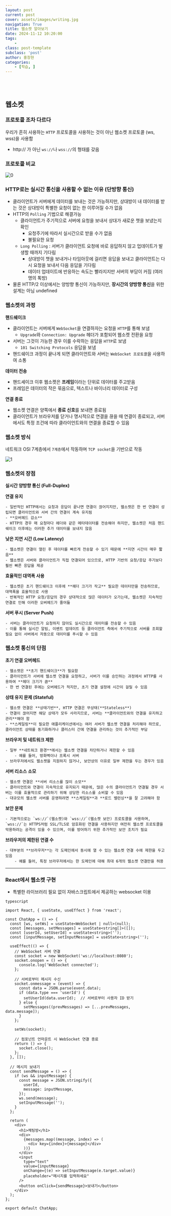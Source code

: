 ```yaml
---
layout: post
current: post
cover: assets/images/writing.jpg
navigation: True
title: 웹소켓 알아보기
date: 2024-11-12 10:20:00
tags:
    - 
class: post-template
subclass: 'post'
author: 홍창현
categories:
    - [학습, ]
---
```

<br><br>

## 웹소켓


### 프로토콜 조차 다르다


우리가 흔히 사용하는 `HTTP` 프로토콜을 사용하는 것이 아닌 웹소켓 프로토콜 (ws, wss)을 사용함

- http:// 가 아닌 `ws://`나 `wss://`의 형태를 갖음

### 프로토콜 비교


![0](/upload/2024-11-12-웹소켓_알아보기.md/0.png)


### HTTP로는 실시간 통신을 사용할 수 없는 이유 (단방향 통신)

- 클라이언트가 서버에게 데이터를 보내는 것은 가능하지만, 상대방이 내 데이터를 받는 것은 상대방이 특별한 요청이 없는 한 이루어질 수가 없음
- HTTP의 `Polling` 기법으로 해결가능
	- 클라이언트가 주기적으로 서버에 요청을 보내서 상대가 새로운 챗을 보냈는지 확인
		- 요청주기에 따라서 실시간으로 받을 수가 없음
		- 불필요한 요청
	- `Long Polling` : 서버가 클라이언트 요청에 바로 응답하지 않고 업데이트가 발생할 때까지 기다림
		- 상대방이 챗을 보내거나 타임아웃에 걸리면 응답을 보내고 클라이언트는 다시 요청을 보내서 다음 응답을 기다림
		- 데이터 업데이트에 반응하는 속도는 빨라지지만 서버의 부담이 커짐 (여러명의 톡방)
- 물론 HTTP/2 이상에서는 양방향 통신이 가능하지만, **장시간의 양방향 통신**을 위한 설계는 아님
undefined
### 웹소켓의 과정


**핸드쉐이크**

- 클라이언트는 서버에게 `WebSocket`을 연결하자는 요청을 `HTTP`를 통해 보냄
	- `Upgrade`와 `Connection: Upgrade` 헤더가 포함되어 웹소켓 전환을 요청
- 서버는 그것이 가능한 경우 이를 수락하는 응답을 `HTTP`로 보냄
	- `101 Switching Protocols` 응답을 보냄
- 핸드쉐이크 과정이 끝나게 되면 클라이언트와 서버는 `WebSocket 프로토콜`을 사용하여 소통

**데이터 전송**

- 핸드셰이크 이후 웹소켓은 **프레임**이라는 단위로 데이터를 주고받음
- 프레임은 데이터의 작은 묶음으로, 텍스트나 바이너리 데이터로 구성

**연결 종료**

- 웹소켓 연결은 양쪽에서 **종료 신호**를 보내면 종료됨
- 클라이언트가 브라우저를 닫거나 명시적으로 연결을 끊을 때 연결이 종료되고, 서버에서도 특정 조건에 따라 클라이언트와의 연결을 종료할 수 있음

### 웹소켓 방식


네트워크 OSI 7계층에서 `7계층`에서 작동하며 `TCP socket`을 기반으로 작동


![1](/upload/2024-11-12-웹소켓_알아보기.md/1.png)


### 웹소켓의 장점


**실시간 양방향 통신 (Full-Duplex)**


**연결 유지**

	- 일반적인 HTTP에서는 요청과 응답이 끝나면 연결이 끊어지지만, 웹소켓은 한 번 연결이 성립되면 클라이언트와 서버 간의 연결이 계속 유지됨
	- **오버헤드 감소**
	- HTTP의 경우 매 요청마다 헤더와 같은 메타데이터를 전송해야 하지만, 웹소켓은 처음 핸드쉐이크 이후에는 이러한 추가 데이터를 보내지 않음

**낮은 지연 시간 (Low Latency)**

	- 웹소켓은 연결이 열린 후 데이터를 빠르게 전송할 수 있기 때문에 **지연 시간이 매우 짧음**
	- 웹소켓은 서버와 클라이언트가 직접 연결되어 있으므로, HTTP 기반의 요청/응답 주기보다 훨씬 빠른 응답을 제공

**효율적인 대역폭 사용**

	- 웹소켓은 초기 핸드쉐이크 이후에 **헤더 크기가 작고** 필요한 데이터만을 전송하므로, 대역폭을 효율적으로 사용
	- 반복적인 HTTP 요청/응답의 경우 상대적으로 많은 데이터가 오가는데, 웹소켓은 지속적인 연결로 인해 이러한 오버헤드가 줄어듦

**서버 푸시 (Server Push)**

	- 서버는 클라이언트가 요청하지 않아도 실시간으로 데이터를 전송할 수 있음
	- 이를 통해 실시간 알림, 이벤트 업데이트 등 클라이언트 측에서 주기적으로 서버를 조회할 필요 없이 서버에서 자동으로 데이터를 푸시할 수 있음

### 웹소켓 통신의 단점


**초기 연결 오버헤드**

	- 웹소켓은 **초기 핸드쉐이크**가 필요함
	- 클라이언트가 서버에 웹소켓 연결을 요청하고, 서버가 이를 승인하는 과정에서 HTTP를 사용하여 **헤더 크기가 큼**
	- 한 번 연결된 후에는 오버헤드가 적지만, 초기 연결 설정에 시간이 걸릴 수 있음

**상태 유지 문제 (Stateful)**

	- 웹소켓 연결은 **상태기반**, HTTP 연결은 무상태(**Stateless**)
	- 연결이 끊어지면 해당 상태가 모두 사라지므로, 서버는 **클라이언트와의 연결을 유지하고 관리**해야 함
	- **스케일링**이 필요한 애플리케이션에서는 여러 서버가 웹소켓 연결을 처리해야 하므로, 클라이언트 상태를 동기화하거나 클러스터 간에 연결을 관리하는 것이 추가적인 부담

**브라우저 및 네트워크 제한**

	- 일부 **네트워크 환경**에서는 웹소켓 연결을 차단하거나 제한할 수 있음
		- 예를 들어, 방화벽이나 프록시 서버
	- 브라우저에서도 웹소켓을 지원하지 않거나, 보안상의 이유로 일부 제한을 두는 경우가 있음

**서버 리소스 소모**

	- 웹소켓 연결은 **서버 리소스를 많이 소모**
	- 클라이언트와 연결이 지속적으로 유지되기 때문에, 많은 수의 클라이언트가 연결될 경우 서버는 이를 효율적으로 관리하기 위해 상당한 리소스를 소비할 수 있음
	- 대규모의 웹소켓 서버를 운영하려면 **스케일링**과 **로드 밸런싱**을 잘 고려해야 함

**보안 문제**

	- 기본적으로는 `ws://`(웹소켓)와 `wss://`(웹소켓 보안) 프로토콜을 사용하며, `wss://`는 HTTPS처럼 SSL/TLS로 암호화된 연결을 사용하지만 여전히 웹소켓 프로토콜을 악용하려는 공격이 있을 수 있으며, 이를 방어하기 위한 추가적인 보안 조치가 필요

**브라우저의 제한된 연결 수**

	- 대부분의 **브라우저**는 각 도메인에서 동시에 열 수 있는 웹소켓 연결 수에 제한을 두고 있음
		- 예를 들어, 특정 브라우저에서는 한 도메인에 대해 최대 6개의 웹소켓 연결만을 허용

---


### React에서 웹소켓 구현

- 특별한 라이브러리 필요 없이 자바스크립트에서 제공하는 websocket 이용


```
typescript

import React, { useState, useEffect } from 'react';

const ChatApp = () => {
  const [ws, setWs] = useState<WebSocket | null>(null);
  const [messages, setMessages] = useState<string[]>([]);
  const [userId, setUserId] = useState<string>('');
  const [inputMessage, setInputMessage] = useState<string>('');

  useEffect(() => {
    // WebSocket 서버 연결
    const socket = new WebSocket('ws://localhost:8080');
    socket.onopen = () => {
      console.log('WebSocket connected');
    };

    // 서버로부터 메시지 수신
    socket.onmessage = (event) => {
      const data = JSON.parse(event.data);
      if (data.type === 'userId') {
        setUserId(data.userId);  // 서버로부터 사용자 ID 받기
      } else {
        setMessages((prevMessages) => [...prevMessages, data.message]);
      }
    };

    setWs(socket);

    // 컴포넌트 언마운트 시 WebSocket 연결 종료
    return () => {
      socket.close();
    };
  }, []);

  // 메시지 보내기
  const sendMessage = () => {
    if (ws && inputMessage) {
      const message = JSON.stringify({
        userId,
        message: inputMessage,
      });
      ws.send(message);
      setInputMessage('');
    }
  };

  return (
    <div>
      <h1>채팅방</h1>
      <div>
        {messages.map((message, index) => (
          <div key={index}>{message}</div>
        ))}
      </div>
      <input
        type="text"
        value={inputMessage}
        onChange={(e) => setInputMessage(e.target.value)}
        placeholder="메시지를 입력하세요"
      />
      <button onClick={sendMessage}>보내기</button>
    </div>
  );
};

export default ChatApp;


```


